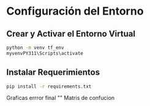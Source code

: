 # Configuración del Entorno

## Crear y Activar el Entorno Virtual

```bash
python -m venv tf_env
myvenvPY311\Scripts\activate
```

## Instalar Requerimientos
```bash 
pip install -r requirements.txt
```


Graficas 
errror final ""
Matris de confucion
